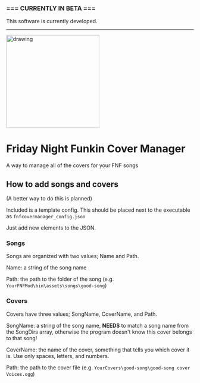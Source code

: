 ### === CURRENTLY IN BETA ===
This software is currently developed.

---

<img src="https://github.com/JohnB17/FNFCoverManager/assets/63297273/acf4c337-5074-4573-82a7-ab482e6a98a3" alt="drawing" width="250"/>

# Friday Night Funkin Cover Manager
A way to manage all of the covers for your FNF songs

## How to add songs and covers
(A better way to do this is planned)

Included is a template config. This should be placed next to the executable as `fnfcovermanager_config.json`

Just add new elements to the JSON.


### Songs
Songs are organized with two values; Name and Path.

Name: a string of the song name

Path: the path to the folder of the song (e.g. `YourFNFMod\bin\assets\songs\good-song`)

### Covers
Covers have three values; SongName, CoverName, and Path.

SongName: a string of the song name, **NEEDS** to match a song name from the SongDirs array, otherwise the program doesn't know this cover belongs to that song!

CoverName: the name of the cover, something that tells you which cover it is. Use only spaces, letters, and numbers.

Path: the path to the cover file (e.g. `YourCovers\good-song\good-song cover Voices.ogg`)
